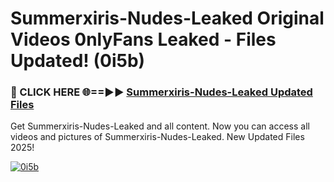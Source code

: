 # Summerxiris-Nudes-Leaked Original Videos 0nlyFans Leaked - Files Updated! (0i5b)

<h3>🔴 CLICK HERE 🌐==►► <a href="https://tinyurl.com/4mcuefdz" rel="nofollow">Summerxiris-Nudes-Leaked Updated Files</a></h3>

Get Summerxiris-Nudes-Leaked and all content. Now you can access all videos and pictures of Summerxiris-Nudes-Leaked. New Updated Files 2025!

[![0i5b](https://i.imgur.com/StAQSOY.gif)](https://tinyurl.com/4mcuefdz)
